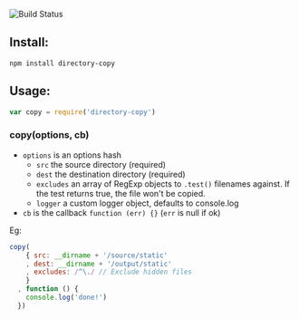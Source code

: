 ![Build Status](https://travis-ci.org/bengourley/node-directory-copy.png?branch=master)

## Install:

```
npm install directory-copy
```

## Usage:

```js
var copy = require('directory-copy')
```

### copy(options, cb)

- `options` is an options hash
  - `src` the source directory (required)
  - `dest` the destination directory (required)
  - `excludes` an array of RegExp objects to `.test()` filenames
    against. If the test returns true, the file won't be copied.
  - `logger` a custom logger object, defaults to console.log
- `cb` is the callback `function (err) {}` (`err` is null if ok)

Eg:
```js
copy(
    { src: __dirname + '/source/static'
    , dest: __dirname + '/output/static'
    , excludes: /^\./ // Exclude hidden files
    }
  , function () {
    console.log('done!')
  })
```